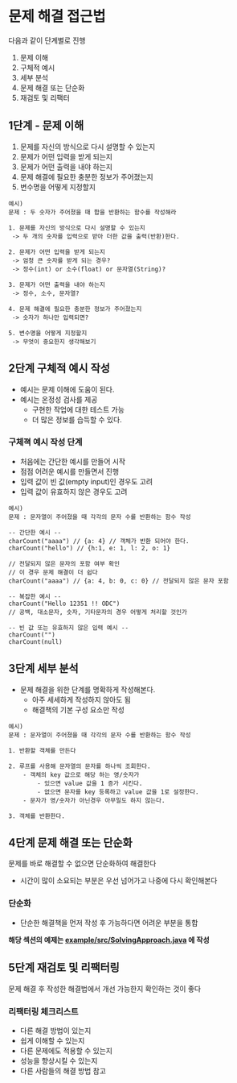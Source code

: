 # 문제 해결 접근법

다음과 같이 단계별로 진행
1. 문제 이해
2. 구체적 예시
3. 세부 분석
4. 문제 해결 또는 단순화
5. 재검토 및 리팩터

## 1단계 - 문제 이해
1. 문제를 자신의 방식으로 다시 설명할 수 있는지
2. 문제가 어떤 입력을 받게 되는지 
3. 문제가 어떤 출력을 내야 하는지
4. 문제 해결에 필요한 충분한 정보가 주어졌는지
5. 변수명을 어떻게 지정할지

```
예시)
문제 : 두 숫자가 주어졌을 때 합을 반환하는 함수를 작성해라

1. 문제를 자신의 방식으로 다시 설명할 수 있는지
 -> 두 개의 숫자를 입력으로 받아 더한 값을 출력(반환)한다.   
 
2. 문제가 어떤 입력을 받게 되는지
 -> 엄청 큰 숫자를 받게 되는 경우?
 -> 정수(int) or 소수(float) or 문자열(String)? 
 
3. 문제가 어떤 출력을 내야 하는지
 -> 정수, 소수, 문자열?
 
4. 문제 해결에 필요한 충분한 정보가 주어졌는지
 -> 숫자가 하나만 입력되면?
 
5. 변수명을 어떻게 지정할지 
 -> 무엇이 중요한지 생각해보기
```

## 2단계 구체적 예시 작성
- 예시는 문제 이해에 도움이 된다.
- 예시는 온정성 검사를 제공
  - 구현한 작업에 대한 테스트 가능
  - 더 많은 정보를 습득할 수 있다. 

###  구체젹 예시 작성 단계
- 처음에는 간단한 예시를 만들어 시작
- 점점 어려운 예시를 만들면서 진행
- 입력 값이 빈 값(empty input)인 경우도 고려
- 입력 값이 유효하지 않은 경우도 고려
```
예시)
문제 : 문자열이 주어졌을 때 각각의 문자 수를 반환하는 함수 작성

-- 간단한 예시 --
charCount("aaaa") // {a: 4} // 객체가 반환 되어야 한다.
charCount("hello") // {h:1, e: 1, l: 2, o: 1}

// 전달되지 않은 문자의 포함 여부 확인 
// 이 경우 문제 해결이 더 쉽다
charCount("aaaa") // {a: 4, b: 0, c: 0} // 전달되지 않은 문자 포함

-- 복잡한 예시 --
charCount("Hello 12351 !! ODC")
// 공백, 대소문자, 숫자, 기타문자의 경우 어떻게 처리할 것인가

-- 빈 값 또는 유효하지 않은 입력 예시 --
charCount("")
charCount(null)
```

## 3단계 세부 분석
- 문제 해결을 위한 단계를 명확하게 작성해본다.
  - 아주 세세하게 작성하지 않아도 됨
  - 해결책의 기본 구성 요소만 작성

```
예시)
문제 : 문자열이 주어졌을 때 각각의 문자 수를 반환하는 함수 작성

1. 반환할 객체를 만든다
    
2. 루프를 사용해 문자열의 문자를 하나씩 조회한다.
    - 객체의 key 값으로 해당 하는 영/숫자가
        - 있으면 value 값을 1 증가 시킨다.
        - 없으면 문자를 key 등록하고 value 값을 1로 설정한다.
    - 문자가 영/숫자가 아닌경우 아무일도 하지 않는다.
    
3. 객체를 반환한다.
```

## 4단계 문제 해결 또는 단순화

문제를 바로 해결할 수 없으면 단순화하여 해결한다

- 시간이 많이 소요되는 부분은 우선 넘어가고 나중에 다시 확인해본다

### 단순화
- 단순한 해결책을 먼저 작성 후 가능하다면 어려운 부분을 통합
 
**해당 섹션의 예제는 [example/src/SolvingApproach.java](example/src/SolvingApproach.java) 에 작성**

## 5단계 재검토 및 리팩터링

문제 해결 후 작성한 해결법에서 개선 가능한지 확인하는 것이 좋다

### 리팩터링 체크리스트 
- 다른 해결 방법이 있는지
- 쉽게 이해할 수 있는지
- 다른 문제에도 적용할 수 있는지
- 성능을 향상시킬 수 있는지
- 다른 사람들의 해결 방법 참고

